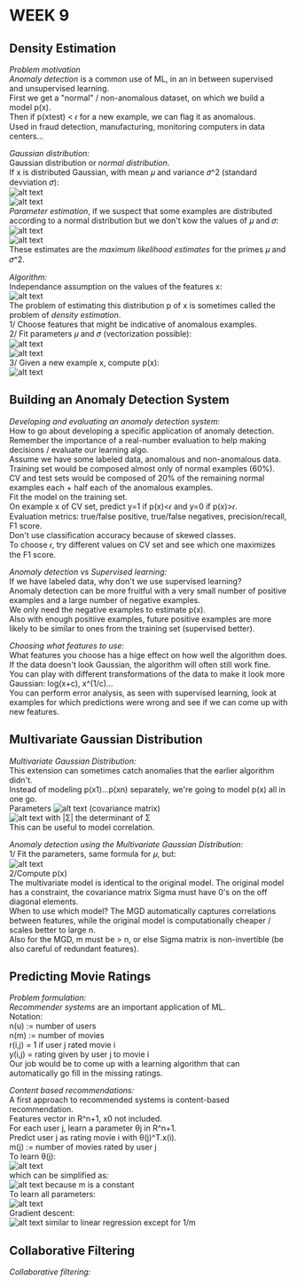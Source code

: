 # **WEEK 9**

## **Density Estimation**  

*Problem motivation*  
*Anomaly detection* is a common use of ML, in an in between supervised and unsupervised learning.  
First we get a "normal" / non-anomalous dataset, on which we build a model p(x).  
Then if p(xtest) < 𝜖 for a new example, we can flag it as anomalous.  
Used in fraud detection, manufacturing, monitoring computers in data centers...

*Gaussian distribution:*  
Gaussian distribution or *normal distribution*.  
If x is distributed Gaussian, with mean 𝜇 and variance 𝜎^2 (standard devviation 𝜎):  
![alt text](https://i.imgur.com/E42UENI.png)  
![alt text](https://i.imgur.com/pxDjNDf.png)  
*Parameter estimation*, if we suspect that some examples are distributed according to a normal distribution but we don't kow the values of 𝜇 and 𝜎:  
![alt text](https://i.imgur.com/MI0j5Ro.png)  
![alt text](https://i.imgur.com/CXonuwa.png)  
These estimates are the *maximum likelihood estimates* for the primes 𝜇 and 𝜎^2.

*Algorithm:*  
Independance assumption on the values of the features x:  
![alt text](https://i.imgur.com/vz9fOHA.png)  
The problem of estimating this distribution p of x is sometimes called the problem of *density estimation*.  
1/ Choose features that might be indicative of anomalous examples.  
2/ Fit parameters 𝜇 and 𝜎 (vectorization possible):  
![alt text](https://i.imgur.com/pRdCrvD.png)  
![alt text](https://i.imgur.com/PSj7aAL.png)  
3/ Given a new example x, compute p(x):  
![alt text](https://i.imgur.com/qMT0jzu.png)  

## **Building an Anomaly Detection System**

*Developing and evaluating an anomaly detection system:*  
How to go about developing a specific application of anomaly detection.  
Remember the importance of a real-number evaluation to help making decisions / evaluate our learning algo.  
Assume we have some labeled data, anomalous and non-anomalous data.  
Training set would be composed almost only of normal examples (60%).  
CV and test sets would be composed of 20% of the remaining normal examples each + half each of the anomalous examples.  
Fit the model on the training set.  
On example x of CV set, predict y=1 if p(x)<𝜖 and y=0 if p(x)>𝜖.  
Evaluation metrics: true/false positive, true/false negatives, precision/recall, F1 score.  
Don't use classification accuracy because of skewed classes.  
To choose 𝜖, try different values on CV set and see which one maximizes the F1 score.

*Anomaly detection vs Supervised learning:*  
If we have labeled data, why don't we use supervised learning?  
Anomaly detection can be more fruitful with a very small number of positive examples and a large number of negative examples.  
We only need the negative examples to estimate p(x).  
Also with enough positiive examples, future positive examples are more likely to be similar to ones from the training set (supervised better).  

*Choosing what features to use:*  
What features you choose has a hige effect on how well the algorithm does.  
If the data doesn't look Gaussian, the algorithm will often still work fine.  
You can play with different transformations of the data to make it look more Gaussian: log(x+c), x^(1/c)...  
You can perform error analysis, as seen with supervised learning, look at examples for which predictions were wrong and see if we can come up with new features.  

## **Multivariate Gaussian Distribution**

*Multivariate Gaussian Distribution:*  
This extension can sometimes catch anomalies that the earlier algorithm didn't.  
Instead of modeling p(x1)...p(xn) separately, we're going to model p(x) all in one go.  
Parameters ![alt text](https://i.imgur.com/VTlJxgX.png) (covariance matrix)  
![alt text](https://i.imgur.com/gx4zaZr.png) with |Σ| the determinant of Σ  
This can be useful to model correlation.

*Anomaly detection using the Multivariate Gaussian Distribution:*  
1/ Fit the parameters, same formula for 𝜇, but:  
![alt text](https://i.imgur.com/dNj82lQ.png)  
2/Compute p(x)  
The multivariate model is identical to the original model. The original model has a constraint, the covariance matrix Sigma must have 0's on the off diagonal elements.  
When to use which model? The MGD automatically captures correlations between features, while the original model is computationally cheaper / scales better to large n.  
Also for the MGD, m must be > n, or else Sigma matrix is non-invertible (be also careful of redundant features).  

## **Predicting Movie Ratings**

*Problem formulation:*  
*Recommender systems* are an important application of ML.  
Notation:  
n(u) := number of users  
n(m) := number of movies  
r(i,j) = 1 if user j rated movie i  
y(i,j) = rating given by user j to movie i  
Our job would be to come up with a learning algorithm that can automatically go fill in the missing ratings.  

*Content based recommendations:*  
A first approach to recommended systems is content-based recommendation.  
Features vector in R^n+1, x0 not included.  
For each user j, learn a parameter θj in R^n+1.  
Predict user j as rating movie i with θ(j)^T.x(i).  
m(j) := number of movies rated by user j  
To learn θ(j):  
![alt text](https://i.imgur.com/hJ9we2F.png)  
which can be simplified as:  
![alt text](https://i.imgur.com/oJOXqws.png) because m is a constant  
To learn all parameters:  
![alt text](https://i.imgur.com/aD1Icfa.png)  
Gradient descent:  
![alt text](https://i.imgur.com/WGBCv1x.png) similar to linear regression except for 1/m  

## **Collaborative Filtering**

*Collaborative filtering:*  
